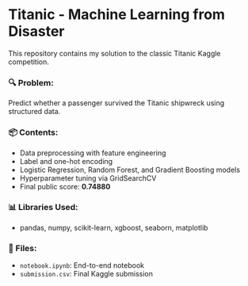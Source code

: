 # Titanic - Machine Learning from Disaster

This repository contains my solution to the classic Titanic Kaggle competition.

### 🔍 Problem:
Predict whether a passenger survived the Titanic shipwreck using structured data.

### 📦 Contents:
- Data preprocessing with feature engineering
- Label and one-hot encoding
- Logistic Regression, Random Forest, and Gradient Boosting models
- Hyperparameter tuning via GridSearchCV
- Final public score: **0.74880**

### 📊 Libraries Used:
- pandas, numpy, scikit-learn, xgboost, seaborn, matplotlib

### 📁 Files:
- `notebook.ipynb`: End-to-end notebook
- `submission.csv`: Final Kaggle submission
